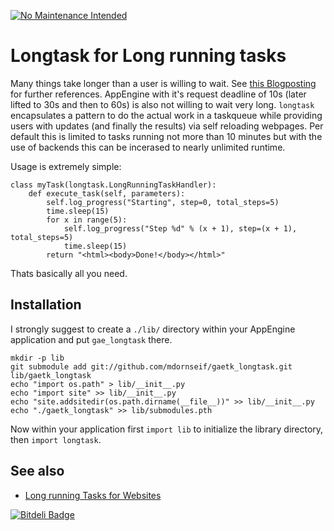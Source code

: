 [![No Maintenance Intended](http://unmaintained.tech/badge.svg)](http://unmaintained.tech/)

Longtask for Long running tasks
===============================

Many things take longer than a user is willing to wait. See [this Blogposting][1] for further references. AppEngine with it's request deadline of 10s (later lifted to 30s and then to 60s) is also not willing to wait very long. `longtask` encapsulates a pattern to do the actual work in a taskqueue while providing users with updates (and finally the results) via self reloading webpages.
Per default this is limited to tasks running not more than 10 minutes but with the use of backends this can be incerased to nearly unlimited runtime.

Usage is extremely simple:

    class myTask(longtask.LongRunningTaskHandler):
        def execute_task(self, parameters):
            self.log_progress("Starting", step=0, total_steps=5)
            time.sleep(15)
            for x in range(5):
                self.log_progress("Step %d" % (x + 1), step=(x + 1), total_steps=5)
                time.sleep(15)
            return "<html><body>Done!</body></html>"

Thats basically all you need.


Installation
------------

I strongly suggest to create a `./lib/` directory within your AppEngine application and put `gae_longtask` there.


    mkdir -p lib
    git submodule add git://github.com/mdornseif/gaetk_longtask.git lib/gaetk_longtask
    echo "import os.path" > lib/__init__.py
    echo "import site" >> lib/__init__.py
    echo "site.addsitedir(os.path.dirname(__file__))" >> lib/__init__.py
    echo "./gaetk_longtask" >> lib/submodules.pth

Now within your application first `import lib` to initialize the library directory, then `import longtask`.


See also
--------

* [Long running Tasks for Websites][1]

[1]: http://mdornseif.github.com/2012/02/04/long_tasks.html


[![Bitdeli Badge](https://d2weczhvl823v0.cloudfront.net/mdornseif/gaetk_longtask/trend.png)](https://bitdeli.com/free "Bitdeli Badge")

